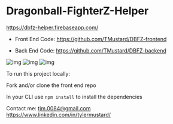 # Dragonball-FighterZ-Helper

https://dbfz-helper.firebaseapp.com/

* Front End Code: https://github.com/TMustard/DBFZ-frontend

* Back End Code: https://github.com/TMustard/DBFZ-backend

![img](https://i.imgur.com/PJw9npS.png)
![img](https://i.imgur.com/bVjQ9IX.png)
![img](https://i.imgur.com/l9KM3Rr.png)

To run this project locally: 

Fork and/or clone the front end repo

In your CLI use `npm install` to install the dependencies 

Contact me: tjm.0084@gmail.com      https://www.linkedin.com/in/tylermustard/

